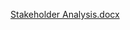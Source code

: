 [Stakeholder Analysis.docx](https://github.com/user-attachments/files/19152124/Stakeholder.Analysis.docx)
